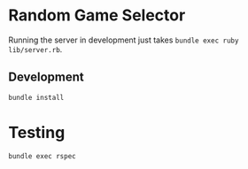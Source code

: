 # Random Game Selector

Running the server in development just takes `bundle exec ruby lib/server.rb`.

## Development

```
bundle install
```

# Testing

```
bundle exec rspec
```
